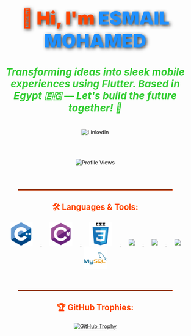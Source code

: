<div align="center">

<h1 style="font-size: 48px; font-weight: 900; color: #FF4500; text-shadow: 3px 3px 10px #333;">👋 Hi, I'm <span style="color:#1E90FF;">ESMAIL MOHAMED</span></h1>

<!-- وصف جديد أنيق ومميز -->
<h3 style="font-size: 26px; font-weight: 700; margin-bottom: 40px; color: #32CD32; font-style: italic;">
  Transforming ideas into sleek mobile experiences using Flutter. Based in Egypt 🇪🇬 — Let's build the future together! 🚀
</h3>

<a href="https://www.linkedin.com/in/esmail-mohamed-a57905282/" target="_blank" style="text-decoration:none;">
  <img src="https://img.shields.io/badge/Visit%20my%20LinkedIn-Pro-0A66C2?style=for-the-badge&logo=linkedin&logoColor=white" alt="LinkedIn" />
</a>

<br><br>

<img src="https://komarev.com/ghpvc/?username=esmail1234&label=Profile%20views&color=0e75b6&style=flat" alt="Profile Views" />

<br><br>
<hr style="width: 80%; border: 1px solid #FF4500;" />

<h2 style="color:#FF4500; margin-bottom: 20px;">🛠️ Languages & Tools:</h2>
<p align="center" style="margin-bottom: 50px;">
  <a href="https://www.w3schools.com/cpp/" target="_blank">
    <img src="https://raw.githubusercontent.com/devicons/devicon/master/icons/cplusplus/cplusplus-original.svg" width="60" style="margin: 0 20px;" />
  </a>
  <a href="https://www.w3schools.com/cs/" target="_blank">
    <img src="https://raw.githubusercontent.com/devicons/devicon/master/icons/csharp/csharp-original.svg" width="60" style="margin: 0 20px;" />
  </a>
  <a href="https://www.w3schools.com/css/" target="_blank">
    <img src="https://raw.githubusercontent.com/devicons/devicon/master/icons/css3/css3-original-wordmark.svg" width="60" style="margin: 0 20px;" />
  </a>
  <a href="https://dart.dev" target="_blank">
    <img src="https://www.vectorlogo.zone/logos/dartlang/dartlang-icon.svg" width="60" style="margin: 0 20px;" />
  </a>
  <a href="https://flutter.dev" target="_blank">
    <img src="https://www.vectorlogo.zone/logos/flutterio/flutterio-icon.svg" width="60" style="margin: 0 20px;" />
  </a>
  <a href="https://git-scm.com/" target="_blank">
    <img src="https://www.vectorlogo.zone/logos/git-scm/git-scm-icon.svg" width="60" style="margin: 0 20px;" />
  </a>
  <a href="https://www.mysql.com/" target="_blank">
    <img src="https://raw.githubusercontent.com/devicons/devicon/master/icons/mysql/mysql-original-wordmark.svg" width="60" style="margin: 0 20px;" />
  </a>
</p>

<hr style="width: 80%; border: 1px solid #FF4500;" />

<h2 style="color:#FF4500; margin-bottom: 20px;">🏆 GitHub Trophies:</h2>
<p align="center" style="margin-bottom: 50px;">
  <a href="https://github.com/ryo-ma/github-profile-trophy" target="_blank">
    <img src="https://github-profile-trophy.vercel.app/?username=esmail1234&theme=radical&margin-w=15&margin-h=15" alt="GitHub Trophy" />
  </a>
</p>

<!-- أكمل باقي الأجزاء حسب حاجتك -->

</div>
